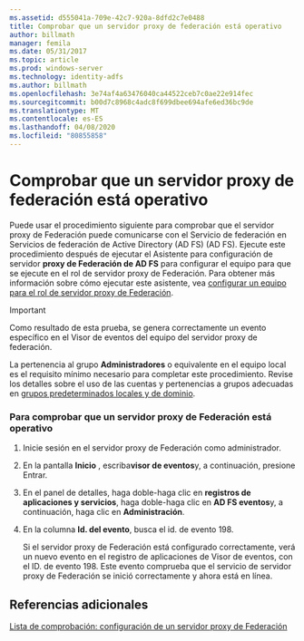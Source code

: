 ```yaml
---
ms.assetid: d555041a-709e-42c7-920a-8dfd2c7e0488
title: Comprobar que un servidor proxy de federación está operativo
author: billmath
manager: femila
ms.date: 05/31/2017
ms.topic: article
ms.prod: windows-server
ms.technology: identity-adfs
ms.author: billmath
ms.openlocfilehash: 3e74af4a63476040ca44522ceb7c0ae22e914fec
ms.sourcegitcommit: b00d7c8968c4adc8f699dbee694afe6ed36bc9de
ms.translationtype: MT
ms.contentlocale: es-ES
ms.lasthandoff: 04/08/2020
ms.locfileid: "80855858"
---
```

# <a name="verify-that-a-federation-server-proxy-is-operational"></a>Comprobar que un servidor proxy de federación está operativo


Puede usar el procedimiento siguiente para comprobar que el servidor proxy de Federación puede comunicarse con el Servicio de federación en Servicios de federación de Active Directory (AD FS) \(AD FS\). Ejecute este procedimiento después de ejecutar el Asistente para configuración de servidor **proxy de Federación de AD FS** para configurar el equipo para que se ejecute en el rol de servidor proxy de Federación. Para obtener más información sobre cómo ejecutar este asistente, vea [configurar un equipo para el rol de servidor proxy de Federación](Configure-a-Computer-for-the-Federation-Server-Proxy-Role.md).  
  
> [!IMPORTANT]  
> Como resultado de esta prueba, se genera correctamente un evento específico en el Visor de eventos del equipo del servidor proxy de federación.  
  
La pertenencia al grupo **Administradores** o equivalente en el equipo local es el requisito mínimo necesario para completar este procedimiento.  Revise los detalles sobre el uso de las cuentas y pertenencias a grupos adecuadas en [grupos predeterminados locales y de dominio](https://go.microsoft.com/fwlink/?LinkId=83477).   
  
### <a name="to-verify-that-a-federation-server-proxy-is-operational"></a>Para comprobar que un servidor proxy de Federación está operativo  
  
1.  Inicie sesión en el servidor proxy de Federación como administrador.  
  
2.  En la pantalla **Inicio** , escriba**visor de eventos**y, a continuación, presione Entrar.  
  
3.  En el panel de detalles, haga doble\-haga clic en **registros de aplicaciones y servicios**, haga doble\-haga clic en **AD FS eventos**y, a continuación, haga clic en **Administración**.  
  
4.  En la columna **Id. del evento**, busca el id. de evento 198.  
  
    Si el servidor proxy de Federación está configurado correctamente, verá un nuevo evento en el registro de aplicaciones de Visor de eventos, con el ID. de evento 198. Este evento comprueba que el servicio de servidor proxy de Federación se inició correctamente y ahora está en línea.  
  
## <a name="additional-references"></a>Referencias adicionales  
[Lista de comprobación: configuración de un servidor proxy de Federación](Checklist--Setting-Up-a-Federation-Server-Proxy.md)  
  

